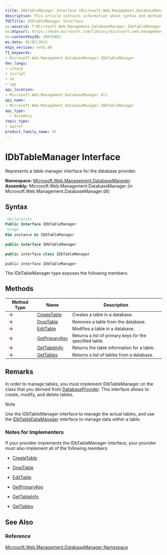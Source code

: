 ```yaml
---
title: IDbTableManager Interface (Microsoft.Web.Management.DatabaseManager)
description: This article contains information about syntax and methods for the IDbTableManager interface, as well as links to reference materials. 
TOCTitle: IDbTableManager Interface
ms:assetid: T:Microsoft.Web.Management.DatabaseManager.IDbTableManager
ms:mtpsurl: https://msdn.microsoft.com/library/microsoft.web.management.databasemanager.idbtablemanager(v=VS.90)
ms:contentKeyID: 20476461
ms.date: 05/02/2012
mtps_version: v=VS.90
f1_keywords:
- Microsoft.Web.Management.DatabaseManager.IDbTableManager
dev_langs:
- csharp
- jscript
- vb
- cpp
api_location:
- Microsoft.Web.Management.DatabaseManager.dll
api_name:
- Microsoft.Web.Management.DatabaseManager.IDbTableManager
api_type:
  - Assembly
topic_type:
- apiref
product_family_name: VS
---
```


# IDbTableManager Interface

Represents a table manager interface for the database provider.

**Namespace:**  [Microsoft.Web.Management.DatabaseManager](microsoft-web-management-databasemanager-namespace.md)  
**Assembly:**  Microsoft.Web.Management.DatabaseManager (in Microsoft.Web.Management.DatabaseManager.dll)

## Syntax

```vb
'Declaration
Public Interface IDbTableManager
'Usage
Dim instance As IDbTableManager
```

```csharp
public interface IDbTableManager
```

```cpp
public interface class IDbTableManager
```

```jscript
public interface IDbTableManager
```

The IDbTableManager type exposes the following members.

## Methods

|Method Type|Name|Description|
|--- |--- |--- |
|![Public method](images/Dd566041.pubmethod(en-us,VS.90).gif "Public method")|[CreateTable](idbtablemanager-createtable-method-microsoft-web-management-databasemanager.md)|Creates a table in a database.|
|![Public method](images/Dd566041.pubmethod(en-us,VS.90).gif "Public method")|[DropTable](idbtablemanager-droptable-method-microsoft-web-management-databasemanager.md)|Removes a table from the database.|
|![Public method](images/Dd566041.pubmethod(en-us,VS.90).gif "Public method")|[EditTable](idbtablemanager-edittable-method-microsoft-web-management-databasemanager.md)|Modifies a table in a database.|
|![Public method](images/Dd566041.pubmethod(en-us,VS.90).gif "Public method")|[GetPrimaryKey](idbtablemanager-getprimarykey-method-microsoft-web-management-databasemanager.md)|Returns a list of primary keys for the specified table.|
|![Public method](images/Dd566041.pubmethod(en-us,VS.90).gif "Public method")|[GetTableInfo](idbtablemanager-gettableinfo-method-microsoft-web-management-databasemanager.md)|Returns the table information for a table.|
|![Public method](images/Dd566041.pubmethod(en-us,VS.90).gif "Public method")|[GetTables](idbtablemanager-gettables-method-microsoft-web-management-databasemanager.md)|Returns a list of tables from a database.|

## Remarks

In order to manage tables, you must implement IDbTableManager on the class that you derived from [DatabaseProvider](databaseprovider-class-microsoft-web-management-databasemanager.md). This interface allows to create, modify, and delete tables.

> [!NOTE]  
> Use the IDbTableManager interface to manage the actual tables, and use the [IDbTableDataManager](idbtabledatamanager-interface-microsoft-web-management-databasemanager.md) interface to manage data within a table.

### Notes for Implementers

If your provider implements the IDbTableManager interface, your provider must also implement all of the following members:

  - [CreateTable](idbtablemanager-createtable-method-microsoft-web-management-databasemanager.md)

  - [DropTable](idbtablemanager-droptable-method-microsoft-web-management-databasemanager.md)

  - [EditTable](idbtablemanager-edittable-method-microsoft-web-management-databasemanager.md)

  - [GetPrimaryKey](idbtablemanager-getprimarykey-method-microsoft-web-management-databasemanager.md)

  - [GetTableInfo](idbtablemanager-gettableinfo-method-microsoft-web-management-databasemanager.md)

  - [GetTables](idbtablemanager-gettables-method-microsoft-web-management-databasemanager.md)

## See Also

### Reference

[Microsoft.Web.Management.DatabaseManager Namespace](microsoft-web-management-databasemanager-namespace.md)
